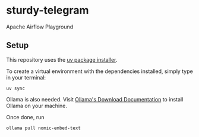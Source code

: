# sturdy-telegram
Apache Airflow Playground

## Setup
This repository uses the [uv package installer](https://docs.astral.sh/uv/pip/packages/). 

To create a virtual environment with the dependencies installed, simply type in your terminal:
```
uv sync
```

Ollama is also needed. Visit [Ollama's Download Documentation](https://ollama.com/download) to install Ollama on your machine.

Once done, run
```
ollama pull nomic-embed-text
```